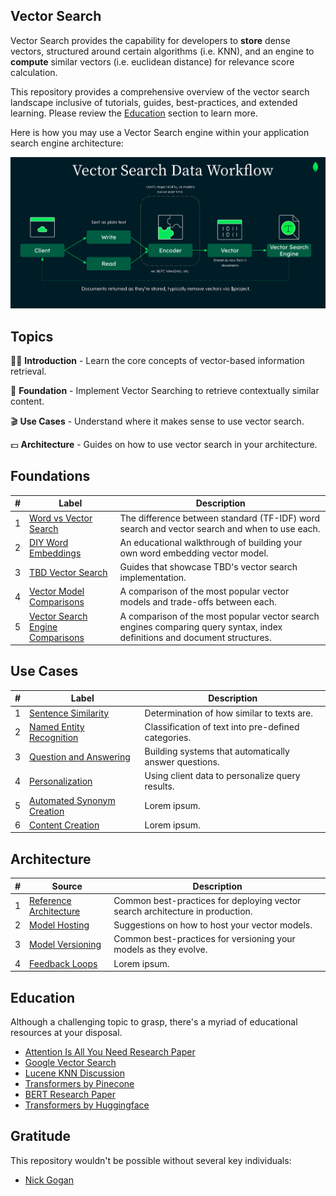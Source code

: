 ## Vector Search

Vector Search provides the capability for developers to **store** dense vectors, structured around certain algorithms (i.e. KNN), and an engine to **compute** similar vectors (i.e. euclidean distance) for relevance score calculation.

This repository provides a comprehensive overview of the vector search landscape inclusive of tutorials, guides, best-practices, and extended learning. Please review the [Education](https://github.com/esteininger/vector-search#education) section to learn more.

Here is how you may use a Vector Search engine within your application search engine architecture:

<center><img src="/assets/diagram.png"></center>

## Topics

🧑‍🏫 **Introduction** - Learn the core concepts of vector-based information retrieval.

🥝 **Foundation** - Implement Vector Searching to retrieve contextually similar content.

🎬 **Use Cases** - Understand where it makes sense to use vector search.

💵 **Architecture** - Guides on how to use vector search in your architecture.

## Foundations

| #   | Label                                 | Description                                                                                                               |
| --- | ------------------------------------- | ------------------------------------------------------------------------------------------------------------------------- |
| 1   | [Word vs Vector Search](#)            | The difference between standard (TF-IDF) word search and vector search and when to use each.                              |
| 2   | [DIY Word Embeddings](#)              | An educational walkthrough of building your own word embedding vector model.                                              |
| 3   | [TBD Vector Search](#)                | Guides that showcase TBD's vector search implementation.                                                                  |
| 4   | [Vector Model Comparisons](#)         | A comparison of the most popular vector models and trade-offs between each.                                               |
| 5   | [Vector Search Engine Comparisons](#) | A comparison of the most popular vector search engines comparing query syntax, index definitions and document structures. |

## Use Cases

| #   | Label                                                       | Description                                           |
| --- | ----------------------------------------------------------- | ----------------------------------------------------- |
| 1   | [Sentence Similarity](#)                                    | Determination of how similar to texts are.            |
| 2   | [Named Entity Recognition](#)                               | Classification of text into pre-defined categories.   |
| 3   | [Question and Answering](/use-cases/question-and-answering) | Building systems that automatically answer questions. |
| 4   | [Personalization](#)                                        | Using client data to personalize query results.       |
| 5   | [Automated Synonym Creation](#)                             | Lorem ipsum.                                          |
| 6   | [Content Creation](#)                                       | Lorem ipsum.                                          |

## Architecture

| #   | Source                      | Description                                                                   |
| --- | --------------------------- | ----------------------------------------------------------------------------- |
| 1   | [Reference Architecture](#) | Common best-practices for deploying vector search architecture in production. |
| 2   | [Model Hosting](#)          | Suggestions on how to host your vector models.                                |
| 3   | [Model Versioning](#)       | Common best-practices for versioning your models as they evolve.              |
| 4   | [Feedback Loops](#)         | Lorem ipsum.                                                                  |

## Education

Although a challenging topic to grasp, there's a myriad of educational resources at your disposal.

- [Attention Is All You Need Research Paper](https://arxiv.org/pdf/1706.03762.pdf)
- [Google Vector Search](https://cloud.google.com/blog/topics/developers-practitioners/find-anything-blazingly-fast-googles-vector-search-technology)
- [Lucene KNN Discussion](https://issues.apache.org/jira/browse/LUCENE-9004)
- [Transformers by Pinecone](https://www.pinecone.io/learn/transformers/)
- [BERT Research Paper](https://arxiv.org/pdf/1810.04805.pdf)
- [Transformers by Huggingface](https://aclanthology.org/2020.emnlp-demos.6.pdf)

## Gratitude

This repository wouldn't be possible without several key individuals:

- [Nick Gogan](https://github.com/nickgogan)
